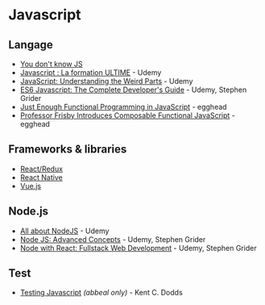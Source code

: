 # Javascript

## Langage

* [You don't know JS](https://github.com/getify/You-Dont-Know-JS)
* [Javascript : La formation ULTIME](https://abbeal.udemy.com/course/javascript-la-formation-ultime/) - Udemy
* [JavaScript: Understanding the Weird Parts](https://abbeal.udemy.com/course/understand-javascript) - Udemy
* [ES6 Javascript: The Complete Developer's Guide](https://abbeal.udemy.com/course/javascript-es6-tutorial/) - Udemy, Stephen Grider
* [Just Enough Functional Programming in JavaScript](https://egghead.io/courses/just-enough-functional-programming-in-javascript) - egghead
* [Professor Frisby Introduces Composable Functional JavaScript](https://egghead.io/courses/professor-frisby-introduces-composable-functional-javascript) - egghead

## Frameworks & libraries

* [React/Redux](react.md)
* [React Native](react-native.md)
* [Vue.js](vue.md)

## Node.js

* [All about NodeJS](https://abbeal.udemy.com/course/all-about-nodejs/) - Udemy
* [Node JS: Advanced Concepts](https://abbeal.udemy.com/course/advanced-node-for-developers/) - Udemy, Stephen Grider
* [Node with React: Fullstack Web Development](https://abbeal.udemy.com/course/node-with-react-fullstack-web-development/) - Udemy, Stephen Grider

## Test

* [Testing Javascript](https://drive.google.com/drive/u/0/folders/1VFrDumeqohp8xO3-1YTiqHOUIv-Qndvx) _(abbeal only)_ - Kent C. Dodds
